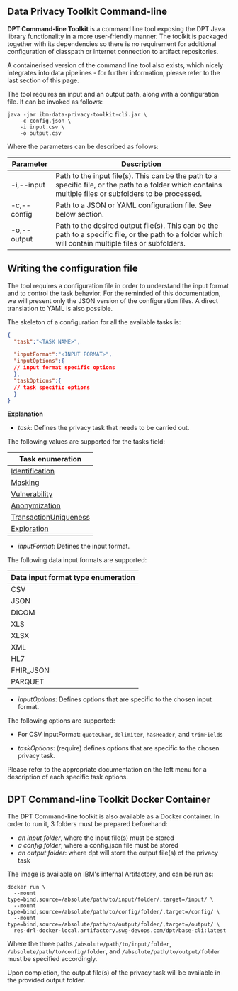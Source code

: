 ## Data Privacy Toolkit Command-line

**DPT Command-line Toolkit** is a command line tool exposing the DPT Java library functionality in a more user-friendly manner.
The toolkit is packaged together with its dependencies so there is no requirement for additional configuration of classpath or internet connection to artifact repositories.

A containerised version of the command line tool also exists, which nicely integrates into data pipelines - for further information, please refer to the last section of this page.

The tool requires an input and an output path, along with a configuration file. It can be invoked as follows:

```
java -jar ibm-data-privacy-toolkit-cli.jar \
	-c config.json \
	-i input.csv \
	-o output.csv
```

Where the parameters can be described as follows:

|Parameter|Description|
|---------|-----------|
|-i,--input <arg>|Path to the input file(s). This can be the path to a specific file, or the path to a folder which contains multiple files or subfolders to be processed.|
|-c,--config <arg>|Path to a JSON or YAML configuration file. See below section.
|-o,--output <arg>|Path to the desired output file(s). This can be the path to a specific file, or the path to a folder which will contain multiple files or subfolders.|


## Writing the configuration file

The tool requires a configuration file in order to understand the input format and to control the task behavior.
For the reminded of this documentation, we will present only the JSON version of the configuration files. A direct translation to YAML is also possible.

The skeleton of a configuration for all the available tasks is:

```json
{
  "task":"<TASK NAME>",

  "inputFormat":"<INPUT FORMAT>",
  "inputOptions":{
  // input format specific options
  },
  "taskOptions":{
  // task specific options
  }
}
```

**Explanation**

* *task*: Defines the privacy task that needs to be carried out.

The following values are supported for the tasks field:

|Task enumeration|
|----|
|[Identification](identification.md)|
|[Masking](masking.md)|
|[Vulnerability](vulnerability.md)|
|[Anonymization](anonymization.md)|
|[TransactionUniqueness](transaction_uniqueness.md)|
|[Exploration](exploration.md)|

* *inputFormat*: Defines the input format.

The following data input formats are supported:

|Data input format type enumeration|
|----|
|CSV|
|JSON|
|DICOM|
|XLS|
|XLSX|
|XML|
|HL7|
|FHIR_JSON|
|PARQUET|

* *inputOptions*: Defines options that are specific to the chosen input format.

The following options are supported:

* For CSV inputFormat: `quoteChar`, `delimiter`, `hasHeader`, and `trimFields`

* *taskOptions*: (require) defines options that are specific to the chosen privacy task.

Please refer to the appropriate documentation on the left menu for a description of each specific task options.

## DPT Command-line Toolkit Docker Container

The DPT Command-line toolkit is also available as a Docker container. In order to run it, 3 folders must be prepared beforehand:

* *an input folder*, where the input file(s) must be stored
* *a config folder*, where a config.json file must be stored
* *an output folder*: where dpt will store the output file(s) of the privacy task

The image is available on IBM's internal Artifactory, and can be run as:

```
docker run \
  --mount type=bind,source=/absolute/path/to/input/folder/,target=/input/ \
  --mount type=bind,source=/absolute/path/to/config/folder/,target=/config/ \
  --mount type=bind,source=/absolute/path/to/output/folder/,target=/output/ \
  res-drl-docker-local.artifactory.swg-devops.com/dpt/base-cli:latest
```

Where the three paths `/absolute/path/to/input/folder`, `/absolute/path/to/config/folder`, and `/absolute/path/to/output/folder` must be specified accordingly.

Upon completion, the output file(s) of the privacy task will be available in the provided output folder.


